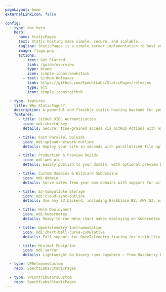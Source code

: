 ```yaml
---
pageLayout: home
externalLinkIcon: false

config:
  - type: doc-hero
    hero:
      name: StaticPages
      text: Static hosting made simple, secure, and scalable.
      tagline: StaticPages is a simple server implementation to host your static pages with support for preview URLs.
      image: /logo.png
      actions:
        - text: Get Started
          link: /guide/overview
          type: brand
          icon: simple-icons:bookstack
        - text: GitHub Releases
          link: https://github.com/SpechtLabs/StaticPages/releases
          type: alt
          icon: simple-icons:github

  - type: features
    title: Why StaticPages?
    description: A powerful and flexible static hosting backend for your sites, with seamless GitHub CI/CD support.
    features:
      - title: GitHub OIDC Authentication
        icon: mdi:shield-key
        details: Secure, fine-grained access via GitHub Actions with native OIDC token verification.

      - title: Fast Parallel Uploads
        icon: mdi:upload-network-outline
        details: Deploy your site in seconds with parallelized file uploads and real-time feedback.

      - title: Production & Preview Builds
        icon: mdi:web-plus
        details: Easily publish to your domain, with optional preview builds on per-branch or per-commit basis.

      - title: Custom Domains & Wildcard Subdomains
        icon: mdi:domain
        details: Serve sites from your own domains with support for wildcard TLS and subdomain routing.

      - title: S3-Compatible Storage
        icon: mdi:cloud-sync-outline
        details: Use any S3 backend, including Backblaze B2, AWS S3, or MinIO for artifact storage.

      - title: Helm Deployment
        icon: mdi:kubernetes
        details: Ready-to-run Helm chart makes deploying on Kubernetes effortless and secure.

      - title: OpenTelemetry Instrumentation
        icon: mdi:chart-bell-curve-cumulative
        details: Full support for OpenTelemetry tracing for visibility into uploads and page requests.

      - title: Minimal Footprint
        icon: mdi:server
        details: Lightweight Go binary runs anywhere — from Raspberry Pi to production Kubernetes clusters.

  - type: VPReleasesCustom
    repo: SpechtLabs/StaticPages

  - type: VPContributorsCustom
    repo: SpechtLabs/StaticPages
---
```


